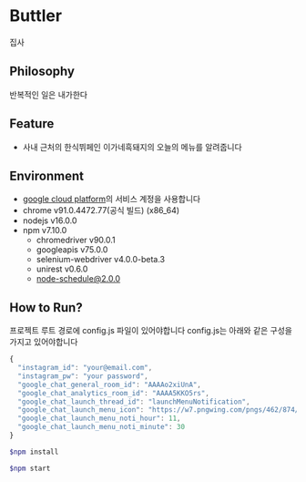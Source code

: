 # Buttler
집사

## Philosophy
반복적인 일은 내가한다

## Feature
- 사내 근처의 한식뷔페인 이가네흑돼지의 오늘의 메뉴를 알려줍니다

## Environment
- [google cloud platform](https://console.cloud.google.com/apis/api/chat.googleapis.com/overview?hl=ko&orgonly=true&project=butler-316109&supportedpurview=organizationId)의 서비스 계정을 사용합니다
- chrome v91.0.4472.77(공식 빌드) (x86_64)
- nodejs v16.0.0
- npm v7.10.0
  - chromedriver v90.0.1
  - googleapis v75.0.0
  - selenium-webdriver v4.0.0-beta.3
  - unirest v0.6.0
  - node-schedule@2.0.0
  
## How to Run?
프로젝트 루트 경로에 config.js 파일이 있어야합니다
config.js는 아래와 같은 구성을 가지고 있어야합니다
```js
{
  "instagram_id": "your@email.com",
  "instagram_pw": "your password",
  "google_chat_general_room_id": "AAAAo2xiUnA",
  "google_chat_analytics_room_id": "AAAA5KKO5rs",
  "google_chat_launch_thread_id": "launchMenuNotification",
  "google_chat_launch_menu_icon": "https://w7.pngwing.com/pngs/462/874/png-transparent-instagram-logo-icon-instagram-icon-text-logo-sticker-thumbnail.png",
  "google_chat_launch_menu_noti_hour": 11,
  "google_chat_launch_menu_noti_minute": 30
}
```

```sh
$npm install

$npm start
```